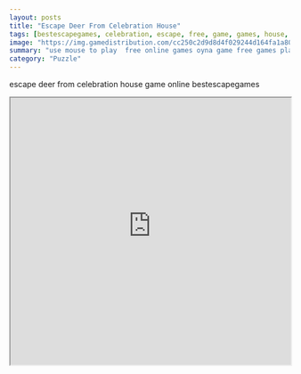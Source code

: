 ```yaml
---
layout: posts
title: "Escape Deer From Celebration House"
tags: [bestescapegames, celebration, escape, free, game, games, house, new, online, play, download, deer, free, online, games, oyna, game, free, games, play, play, games]
image: "https://img.gamedistribution.com/cc250c2d9d8d4f029244d164fa1a8047.jpg"
summary: "use mouse to play  free online games oyna game free games play play games"
category: "Puzzle"
---
```


escape deer from celebration house game online bestescapegames

<iframe width="100%" height="480px;" src="https://flash.gamedistribution.com?game=cc250c2d9d8d4f029244d164fa1a8047"></iframe>